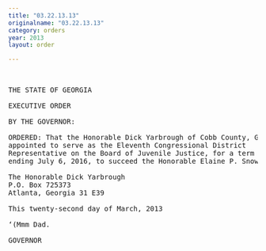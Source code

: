 ```yaml
---
title: "03.22.13.13"
originalname: "03.22.13.13"
category: orders
year: 2013
layout: order

---
```

<pre>
 

THE STATE OF GEORGIA

EXECUTIVE ORDER

BY THE GOVERNOR:

ORDERED: That the Honorable Dick Yarbrough of Cobb County, Georgia, is
appointed to serve as the Eleventh Congressional District
Representative on the Board of Juvenile Justice, for a term of office
ending July 6, 2016, to succeed the Honorable Elaine P. Snow.

The Honorable Dick Yarbrough
P.O. Box 725373
Atlanta, Georgia 31 E39

This twenty-second day of March, 2013

‘(Mmm Dad.

GOVERNOR

</pre>
